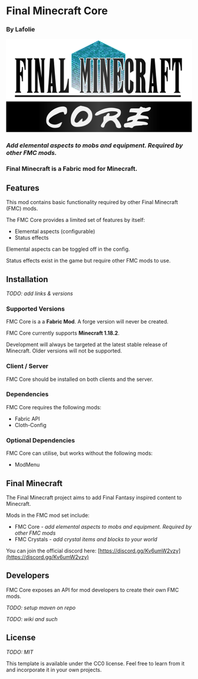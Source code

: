# Final Minecraft Core
### By Lafolie

![FMC Logo](asset/fmcLogo.png "FMC Logo")

### *Add elemental aspects to mobs and equipment. Required by other FMC mods.*

### Final Minecraft is a Fabric mod for Minecraft.

## Features

This mod contains basic functionality required by other Final Minecraft (FMC) mods.

The FMC Core provides a limited set of features by itself:

* Elemental aspects (configurable)
* Status effects

Elemental aspects can be toggled off in the config.

Status effects exist in the game but require other FMC mods to use.

## Installation

*TODO: add links & versions*

### Supported Versions

FMC Core is a a **Fabric Mod**. A forge version will never be created.

FMC Core currently supports **Minecraft 1.18.2**.

Development will always be targeted at the latest stable release of Minecraft. Older versions will not be supported.

### Client / Server

FMC Core should be installed on both clients and the server.

### Dependencies

FMC Core requires the following mods:
* Fabric API
* Cloth-Config

### Optional Dependencies

FMC Core can utilise, but works without the following mods:
* ModMenu

## Final Minecraft

The Final Minecraft project aims to add Final Fantasy inspired content to Minecraft.

Mods in the FMC mod set include:

* FMC Core *- add elemental aspects to mobs and equipment. Required by other FMC mods*
* FMC Crystals *- add crystal items and blocks to your world*

You can join the official discord here: [https://discord.gg/Kv6umW2vzy](https://discord.gg/Kv6umW2vzy)

## Developers

FMC Core exposes an API for mod developers to create their own FMC mods.

*TODO: setup maven on repo*

*TODO: wiki and such*

## License

*TODO: MIT*

This template is available under the CC0 license. Feel free to learn from it and incorporate it in your own projects.
